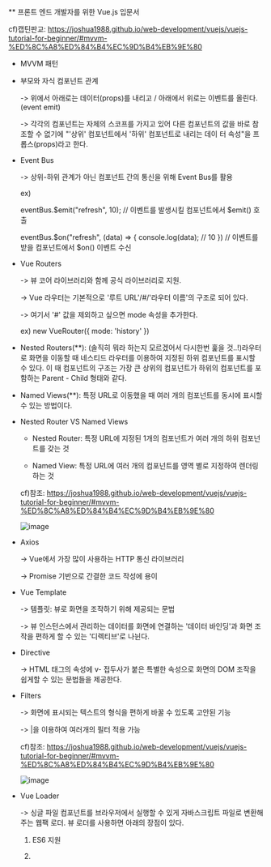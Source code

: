 ** 프론트 엔드 개발자를 위한 Vue.js 입문서

cf)캡틴판교: https://joshua1988.github.io/web-development/vuejs/vuejs-tutorial-for-beginner/#mvvm-%ED%8C%A8%ED%84%B4%EC%9D%B4%EB%9E%80

 - MVVM 패턴


 - 부모와 자식 컴포넌트 관계

   -> 위에서 아래로는 데이터(props)를 내리고 / 아래에서 위로는 이벤트를 올린다.(event emit)

   -> 각각의 컴포넌트는 자체의 스코프를 가지고 있어 다른 컴포넌트의 값을 바로 참조할 수 없기에 "'상위' 컴포넌트에서 '하위' 컴포넌트로 내리는 데이 터 속성"을 프롭스(props)라고 한다.


 - Event Bus

   -> 상위-하위 관계가 아닌 컴포넌트 간의 통신을 위해 Event Bus를 활용

   ex) 

   eventBus.$emit("refresh", 10); // 이벤트를 발생시킬 컴포넌트에서 $emit() 호출

   eventBus.$on("refresh", (data) => {
	console.log(data); // 10
   }) // 이벤트를 받을 컴포넌트에서 $on() 이벤트 수신


 - Vue Routers

   -> 뷰 코어 라이브러리와 함께 공식 라이브러리로 지원.

   -> Vue 라우터는 기본적으로 '루트 URL'/#/'라우터 이름'의 구조로 되어 있다.

   -> 여기서 '#' 값을 제외하고 싶으면 mode 속성을 추가한다.

   ex) new VueRouter({
   	mode: 'history'	
       })


 - Nested Routers(**): (솔직히 뭐라 하는지 모르겠어서 다시한번 훑을 것..!)라우터로 화면을 이동할 때 네스티드 라우터를 이용하여 지정된 하위 컴포넌트를 표시할 수 있다. 이 때 컴포넌트의 구조는 가장 큰 상위의 컴포넌트가 하위의 컴포넌트를 포함하는 Parent - Child 형태와 같다.


 - Named Views(**): 특정 URL로 이동했을 때 여러 개의 컴포넌트를 동시에 표시할 수 있는 방법이다.


 - Nested Router VS Named Views

   * Nested Router: 특정 URL에 지정된 1개의 컴포넌트가 여러 개의 하위 컴포넌트를 갖는 것

   * Named View: 특정 URL에 여러 개의 컴포넌트를 영역 별로 지정하여 렌더링하는 것

   cf)참조: https://joshua1988.github.io/web-development/vuejs/vuejs-tutorial-for-beginner/#mvvm-%ED%8C%A8%ED%84%B4%EC%9D%B4%EB%9E%80

   ![image](https://user-images.githubusercontent.com/53415000/139377854-b9126722-4d6b-4767-b889-562d86b866e8.png)
   

 - Axios

   -> Vue에서 가장 많이 사용하는 HTTP 통신 라이브러리

   -> Promise 기반으로 간결한 코드 작성에 용이


 - Vue Template

   -> 템플릿: 뷰로 화면을 조작하기 위해 제공되는 문법

   -> 뷰 인스턴스에서 관리하는 데이터를 화면에 연결하는 '데이터 바인딩'과 화면 조작을 편하게 할 수 있는 '디렉티브'로 나뉜다.


 - Directive 

   -> HTML 태그의 속성에 v- 접두사가 붙은 특별한 속성으로 화면의 DOM 조작을 쉽게할 수 있는 문법들을 제공한다.

 
 - Filters

   -> 화면에 표시되는 텍스트의 형식을 편하게 바꿀 수 있도록 고안된 기능
   
   -> |을 이용하여 여러개의 필터 적용 가능

   cf)참조: https://joshua1988.github.io/web-development/vuejs/vuejs-tutorial-for-beginner/#mvvm-%ED%8C%A8%ED%84%B4%EC%9D%B4%EB%9E%80

    ![image](https://user-images.githubusercontent.com/53415000/139378100-1a097d48-bb75-46de-9e28-d24a7fdf6296.png)
    
    
 - Vue Loader

   -> 싱글 파일 컴포넌트를 브라우저에서 실행할 수 있게 자바스크립트 파일로 변환해주는 웹팩 로더. 뷰 로더를 사용하면 아래의 장점이 있다.

     1. ES6 지원

     2. <style>과 <template>에 대한 각각의 웹팩 로더 지원 ex) sass, jade

     3. 각 .vue 컴포넌트의 스코프로 좁힌 css 스타일링 지원

     4. 웹팩의 모듈 번들링에 대한 지원과 의존성 관리가 제공됨.

     5. 개발 시 Hot Module Replacement(HMR) 지원

     cf) HMR이란: https://joshua1988.github.io/webpack-guide/devtools/hot-module-replacement.html

      - 브라우저를 새로 고치지 않아도 웹팩으로 빌드한 결과물이 웹 어플리케이션에 실시간으로 반영될 수 있게 도와주는 설정

      - 브라우저 새로 고침을 위한 LiveReload 대신에 사용할 수 있으며 웹팩 데브 서버와 함께 사용할 수도 있다.
